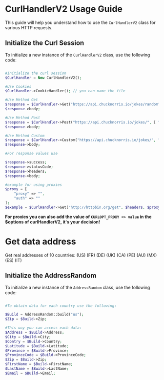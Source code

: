 
# CurlHandlerV2 Usage Guide

This guide will help you understand how to use the `CurlHandlerV2` class for various HTTP requests.

## Initialize the Curl Session

To initialize a new instance of the `CurlHandlerV2` class, use the following code:

```php

#Initialize the curl session
$CurlHandler = New CurlHandlerV2();

#Use Cookies 
$CurlHandler->CookieHandler(); // you can name the file

#Use Method Get 
$response = $CurlHandler->Get("https://api.chucknorris.io/jokes/random"); #add $headers if necessary 
$response->body;

#Use Method Post 
$response = $CurlHandler->Post("https://api.chucknorris.io/jokes/", [ "header: value" ], "query=cat"); 
$response->body;

#Use Method Custom 
$response = $CurlHandler->Custom("https://api.chucknorris.io/jokes/", "GET");
$response->body;

#For response values ​​use

$response->success; 
$response->statusCode; 
$response->headers; 
$response->body;

#example for using proxies
$proxy = [
    "proxy" => "",
    "auth" => ""
];
$example = $CurlHandler->Get("http://httpbin.org/get", $headers, $proxy);

```
**For proxies you can also add the value of `CURLOPT_PROXY => value` in the $options of curlHandlerV2, it's your decision!**

# Get data address

Get real addresses of 10 countries: (US) (FR) (DE) (UK) (CA) (PE) (AU) (MX) (ES) (IT)

## Initialize the AddressRandom

To initialize a new instance of the `AddressRandom` class, use the following code:

```php

#To obtain data for each country use the following:

$Build = AddressRandom::build("us");
$Zip = $Build->Zip;

#This way you can access each data: 
$Address = $Build->Address;
$City = $Build->City;
$Contry = $Build->Country;
$Latitude = $Build->Latitude;
$Province = $Build->Province;
$ProvinceCode = $Build->ProvinceCode;
$Zip = $Build->Zip;
$FirstName = $Build->FirstName; 
$LastName = $Build->LastName;
$Email = $Build->Email;
```
